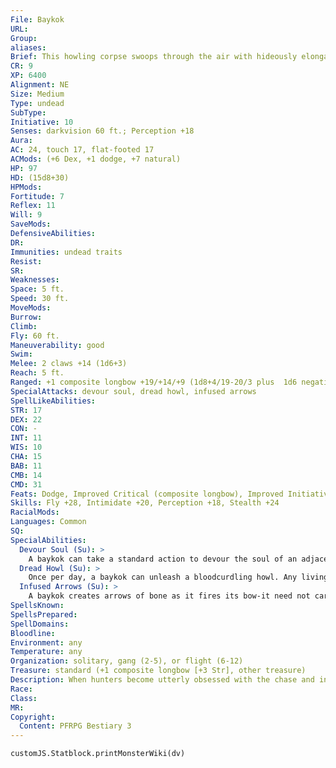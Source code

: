 ```yaml
---
File: Baykok
URL: 
Group: 
aliases: 
Brief: This howling corpse swoops through the air with hideously elongated legs and a bow made of bone.
CR: 9
XP: 6400
Alignment: NE
Size: Medium
Type: undead
SubType: 
Initiative: 10
Senses: darkvision 60 ft.; Perception +18
Aura: 
AC: 24, touch 17, flat-footed 17
ACMods: (+6 Dex, +1 dodge, +7 natural)
HP: 97
HD: (15d8+30)
HPMods: 
Fortitude: 7
Reflex: 11
Will: 9
SaveMods: 
DefensiveAbilities: 
DR: 
Immunities: undead traits
Resist: 
SR: 
Weaknesses: 
Space: 5 ft.
Speed: 30 ft.
MoveMods: 
Burrow: 
Climb: 
Fly: 60 ft.
Maneuverability: good
Swim: 
Melee: 2 claws +14 (1d6+3)
Reach: 5 ft.
Ranged: +1 composite longbow +19/+14/+9 (1d8+4/19-20/3 plus  1d6 negative energy and paralysis)
SpecialAttacks: devour soul, dread howl, infused arrows
SpellLikeAbilities: 
STR: 17
DEX: 22
CON: -
INT: 11
WIS: 10
CHA: 15
BAB: 11
CMB: 14
CMD: 31
Feats: Dodge, Improved Critical (composite longbow), Improved Initiative, Mobility, Point-Blank Shot, Precise Shot, Rapid Shot, Weapon Focus (composite longbow)
Skills: Fly +28, Intimidate +20, Perception +18, Stealth +24
RacialMods: 
Languages: Common
SQ: 
SpecialAbilities:
  Devour Soul (Su): >
    A baykok can take a standard action to devour the soul of an adjacent dead or dying creature. A dying creature can resist this attack with a DC 19 Fortitude save. If it fails, the target is instantly slain. If the creature is already dead, it does not make a saving throw, although the body cannot be more than 1 hour dead. A creature subjected to this attack cannot be brought back to life via raise dead (resurrection and more powerful effects work normally). When a baykok devours a soul in this way, it heals 5d6+10 points of damage and becomes hasted for 4 rounds (as if affected by haste). This is a death effect. The save DC is Charisma-based.
  Dread Howl (Su): >
    Once per day, a baykok can unleash a bloodcurdling howl. Any living creature within a 30-foot-radius burst becomes paralyzed with fear for 1 round unless it resists with a DC 19 Will save. Any creature that makes this saving throw is instead shaken for 1 round. This is a fear effect. The DC is Charisma-based.
  Infused Arrows (Su): >
    A baykok creates arrows of bone as it fires its bow-it need not carry arrows as ammunition. These bone arrows do normal damage for arrows fired from the bow, but gain a +1 enhancement bonus on attack and damage rolls. In addition, each arrow deals an additional 1d6 points of negative energy on a hit. Further, the first creature struck in a round by a baykok's arrow must make a DC 19 Fortitude save to avoid being paralyzed for 1d3 rounds. A baykok can fire normal arrows from its bow if it wishes-such arrows, however, do not gain the special negative energy damage or paralysis effects. The DC is Charisma-based.
SpellsKnown: 
SpellsPrepared: 
SpellDomains: 
Bloodline: 
Environment: any
Temperature: any
Organization: solitary, gang (2-5), or flight (6-12)
Treasure: standard (+1 composite longbow [+3 Str], other treasure)
Description: When hunters become utterly obsessed with the chase and indulge excessively in the savagery of the kill, their souls become progressively tainted. When such remorseless hunters perish before they can capture and kill their quarry, they sometimes rise from death as baykoks- flying undead horrors that kill purely for the ecstasy that only murder can bring them.  Unlike many undead who feed on and hate all living things, a baykok seeks always to prove its mastery of the hunt. Though thoroughly wicked, baykoks often ignore all but the most powerful-looking foe in a group, only picking off lesser creatures if they dare to get between the baykok and its true prey. When it finally lays low its quarry, the baykok swoops down on the victim to devour the creature's soul in an attempt to make sure the creature never returns to seek revenge.
Race: 
Class: 
MR: 
Copyright:
  Content: PFRPG Bestiary 3
---
```

```dataviewjs
customJS.Statblock.printMonsterWiki(dv)
```
